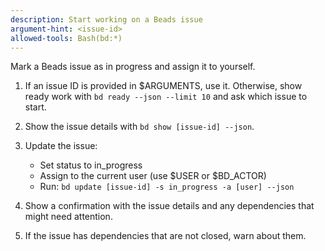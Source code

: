 ```yaml
---
description: Start working on a Beads issue
argument-hint: <issue-id>
allowed-tools: Bash(bd:*)
---
```


Mark a Beads issue as in progress and assign it to yourself.

1. If an issue ID is provided in $ARGUMENTS, use it. Otherwise, show ready work with `bd ready --json --limit 10` and ask which issue to start.

2. Show the issue details with `bd show [issue-id] --json`.

3. Update the issue:
   - Set status to in_progress
   - Assign to the current user (use $USER or $BD_ACTOR)
   - Run: `bd update [issue-id] -s in_progress -a [user] --json`

4. Show a confirmation with the issue details and any dependencies that might need attention.

5. If the issue has dependencies that are not closed, warn about them.
